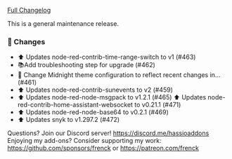 [Full Changelog][changelog]

This is a general maintenance release.

### 🔨  Changes

- :arrow_up: Updates node-red-contrib-time-range-switch to v1 (#463)
- 📚Add troubleshooting step for upgrade (#462)
- :hammer: Change Midnight theme configuration to reflect recent changes in… (#461)
- :arrow_up: Updates node-red-contrib-sunevents to v2 (#459)
- :arrow_up: Updates node-red-node-msgpack to v1.2.1 (#465)
:arrow_up: Updates node-red-contrib-home-assistant-websocket to v0.21.1 (#471)
- :arrow_up: Updates node-red-node-base64 to v0.2.1 (#469)
- :arrow_up: Updates snyk to v1.297.2 (#472)

[changelog]: https://github.com/hassio-addons/addon-node-red/compare/v6.1.0...v6.1.1

Questions? Join our Discord server! https://discord.me/hassioaddons
Enjoying my add-ons? Consider supporting my work:
https://github.com/sponsors/frenck or https://patreon.com/frenck